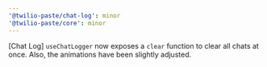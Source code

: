 ```yaml
---
'@twilio-paste/chat-log': minor
'@twilio-paste/core': minor
---
```


[Chat Log] `useChatLogger` now exposes a `clear` function to clear all chats at once. Also, the animations have been slightly adjusted.
